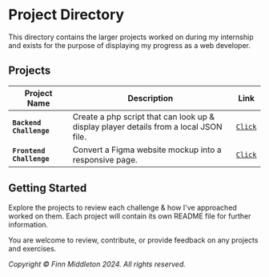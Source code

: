 # Project Directory
This directory contains the larger projects worked on during my internship and exists for the purpose of displaying my progress as a web developer.

## Projects
| **Project Name**   | **Description**                                                                       |             **Link**            |
|--------------------|---------------------------------------------------------------------------------------|:-------------------------------:|
| **`Backend Challenge`**  | Create a php script that can look up & display player details from a local JSON file. | [`Click`](Table%20Tennis%20(PHP)) |
| **`Frontend Challenge`** | Convert a Figma website mockup into a responsive page.                                |  [`Click`](Front%20End%20(SCSS))  |

## Getting Started

Explore the projects to review each challenge & how I've approached worked on them. Each project will contain its own README file for further information.

You are welcome to review, contribute, or provide feedback on any projects and exercises.


_Copyright © Finn Middleton 2024. All rights reserved._